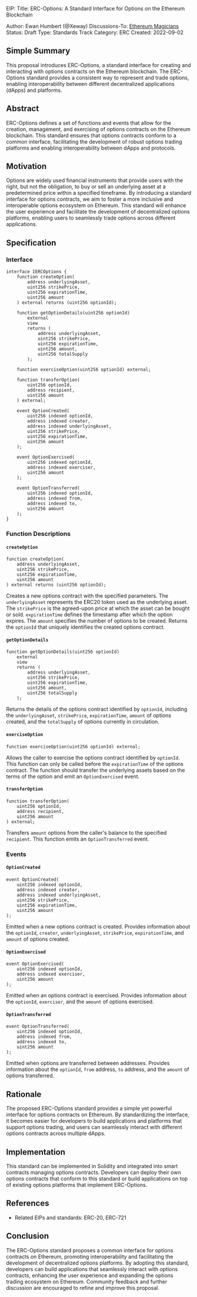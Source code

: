 EIP: <to be assigned>
Title: ERC-Options: A Standard Interface for Options on the Ethereum Blockchain

Author: Ewan Humbert (@Xeway)
Discussions-To: [Ethereum Magicians](https://ethereum-magicians.org/)
Status: Draft
Type: Standards Track
Category: ERC
Created: 2022-09-02

## Simple Summary
This proposal introduces ERC-Options, a standard interface for creating and interacting with options contracts on the Ethereum blockchain. The ERC-Options standard provides a consistent way to represent and trade options, enabling interoperability between different decentralized applications (dApps) and platforms.

## Abstract
ERC-Options defines a set of functions and events that allow for the creation, management, and exercising of options contracts on the Ethereum blockchain. This standard ensures that options contracts conform to a common interface, facilitating the development of robust options trading platforms and enabling interoperability between dApps and protocols.

## Motivation
Options are widely used financial instruments that provide users with the right, but not the obligation, to buy or sell an underlying asset at a predetermined price within a specified timeframe. By introducing a standard interface for options contracts, we aim to foster a more inclusive and interoperable options ecosystem on Ethereum. This standard will enhance the user experience and facilitate the development of decentralized options platforms, enabling users to seamlessly trade options across different applications.

## Specification
### Interface
```solidity
interface IERCOptions {
    function createOption(
        address underlyingAsset,
        uint256 strikePrice,
        uint256 expirationTime,
        uint256 amount
    ) external returns (uint256 optionId);

    function getOptionDetails(uint256 optionId)
        external
        view
        returns (
            address underlyingAsset,
            uint256 strikePrice,
            uint256 expirationTime,
            uint256 amount,
            uint256 totalSupply
        );

    function exerciseOption(uint256 optionId) external;

    function transferOption(
        uint256 optionId,
        address recipient,
        uint256 amount
    ) external;

    event OptionCreated(
        uint256 indexed optionId,
        address indexed creator,
        address indexed underlyingAsset,
        uint256 strikePrice,
        uint256 expirationTime,
        uint256 amount
    );

    event OptionExercised(
        uint256 indexed optionId,
        address indexed exerciser,
        uint256 amount
    );

    event OptionTransferred(
        uint256 indexed optionId,
        address indexed from,
        address indexed to,
        uint256 amount
    );
}
```

### Function Descriptions
#### `createOption`
```solidity
function createOption(
    address underlyingAsset,
    uint256 strikePrice,
    uint256 expirationTime,
    uint256 amount
) external returns (uint256 optionId);
```
Creates a new options contract with the specified parameters. The `underlyingAsset` represents the ERC20 token used as the underlying asset. The `strikePrice` is the agreed-upon price at which the asset can be bought or sold. `expirationTime` defines the timestamp after which the option expires. The `amount` specifies the number of options to be created. Returns the `optionId` that uniquely identifies the created options contract.

#### `getOptionDetails`
```solidity
function getOptionDetails(uint256 optionId)
    external
    view
    returns (
        address underlyingAsset,
        uint256 strikePrice,
        uint256 expirationTime,
        uint256 amount,
        uint256 totalSupply
    );
```
Returns the details of the options contract identified by `optionId`, including the `underlyingAsset`, `strikePrice`, `expirationTime`, `amount` of options created, and the `totalSupply` of options currently in circulation.

#### `exerciseOption`
```solidity
function exerciseOption(uint256 optionId) external;
```
Allows the caller to exercise the options contract identified by `optionId`. This function can only be called before the `expirationTime` of the options contract. The function should transfer the underlying assets based on the terms of the option and emit an `OptionExercised` event.

#### `transferOption`
```solidity
function transferOption(
    uint256 optionId,
    address recipient,
    uint256 amount
) external;
```
Transfers `amount` options from the caller's balance to the specified `recipient`. This function emits an `OptionTransferred` event.

### Events
#### `OptionCreated`
```solidity
event OptionCreated(
    uint256 indexed optionId,
    address indexed creator,
    address indexed underlyingAsset,
    uint256 strikePrice,
    uint256 expirationTime,
    uint256 amount
);
```
Emitted when a new options contract is created. Provides information about the `optionId`, `creator`, `underlyingAsset`, `strikePrice`, `expirationTime`, and `amount` of options created.

#### `OptionExercised`
```solidity
event OptionExercised(
    uint256 indexed optionId,
    address indexed exerciser,
    uint256 amount
);
```
Emitted when an options contract is exercised. Provides information about the `optionId`, `exerciser`, and the `amount` of options exercised.

#### `OptionTransferred`
```solidity
event OptionTransferred(
    uint256 indexed optionId,
    address indexed from,
    address indexed to,
    uint256 amount
);
```
Emitted when options are transferred between addresses. Provides information about the `optionId`, `from` address, `to` address, and the `amount` of options transferred.

## Rationale
The proposed ERC-Options standard provides a simple yet powerful interface for options contracts on Ethereum. By standardizing the interface, it becomes easier for developers to build applications and platforms that support options trading, and users can seamlessly interact with different options contracts across multiple dApps.

## Implementation
This standard can be implemented in Solidity and integrated into smart contracts managing options contracts. Developers can deploy their own options contracts that conform to this standard or build applications on top of existing options platforms that implement ERC-Options.

## References
- Related EIPs and standards: ERC-20, ERC-721

## Conclusion
The ERC-Options standard proposes a common interface for options contracts on Ethereum, promoting interoperability and facilitating the development of decentralized options platforms. By adopting this standard, developers can build applications that seamlessly interact with options contracts, enhancing the user experience and expanding the options trading ecosystem on Ethereum. Community feedback and further discussion are encouraged to refine and improve this proposal.
